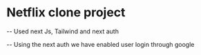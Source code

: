 # Netflix clone project

-- Used next Js, Tailwind and next auth 

-- Using the next auth we have enabled user login through google 
